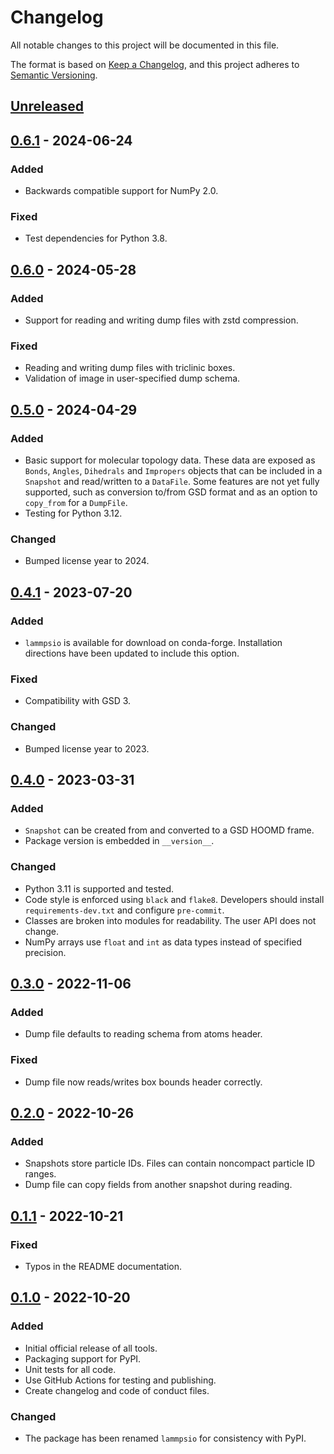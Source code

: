 # Changelog

All notable changes to this project will be documented in this file.

The format is based on [Keep a Changelog](https://keepachangelog.com/en/1.0.0/),
and this project adheres to [Semantic Versioning](https://semver.org/spec/v2.0.0.html).

## [Unreleased]

## [0.6.1] - 2024-06-24
### Added
- Backwards compatible support for NumPy 2.0.

### Fixed
- Test dependencies for Python 3.8.

## [0.6.0] - 2024-05-28
### Added
- Support for reading and writing dump files with zstd compression.

### Fixed
- Reading and writing dump files with triclinic boxes.
- Validation of image in user-specified dump schema.

## [0.5.0] - 2024-04-29
### Added
- Basic support for molecular topology data. These data are exposed as `Bonds`,
`Angles`, `Dihedrals` and `Impropers` objects that can be included in a
`Snapshot` and read/written to a `DataFile`. Some features are not yet fully
supported, such as conversion to/from GSD format and as an option to `copy_from`
for a `DumpFile`.
- Testing for Python 3.12.

### Changed
- Bumped license year to 2024.

## [0.4.1] - 2023-07-20
### Added
- `lammpsio` is available for download on conda-forge. Installation directions
have been updated to include this option.

### Fixed
- Compatibility with GSD 3.

### Changed
- Bumped license year to 2023.

## [0.4.0] - 2023-03-31
### Added
- `Snapshot` can be created from and converted to a GSD HOOMD frame.
- Package version is embedded in `__version__`.

### Changed
- Python 3.11 is supported and tested.
- Code style is enforced using `black` and `flake8`. Developers should install
`requirements-dev.txt` and configure `pre-commit`.
- Classes are broken into modules for readability. The user API does not change.
- NumPy arrays use `float` and `int` as data types instead of specified precision.

## [0.3.0] - 2022-11-06
### Added
- Dump file defaults to reading schema from atoms header.

### Fixed
- Dump file now reads/writes box bounds header correctly.

## [0.2.0] - 2022-10-26
### Added
- Snapshots store particle IDs. Files can contain noncompact particle ID ranges.
- Dump file can copy fields from another snapshot during reading.

## [0.1.1] - 2022-10-21
### Fixed
- Typos in the README documentation.

## [0.1.0] - 2022-10-20
### Added
- Initial official release of all tools.
- Packaging support for PyPI.
- Unit tests for all code.
- Use GitHub Actions for testing and publishing.
- Create changelog and code of conduct files.

### Changed
- The package has been renamed `lammpsio` for consistency with PyPI.

[Unreleased]: https://github.com/mphowardlab/lammpsio/compare/v0.6.1...HEAD
[0.6.1]: https://github.com/mphowardlab/lammpsio/compare/v0.6.0...v0.6.1
[0.6.0]: https://github.com/mphowardlab/lammpsio/compare/v0.5.0...v0.6.0
[0.5.0]: https://github.com/mphowardlab/lammpsio/compare/v0.4.1...v0.5.0
[0.4.1]: https://github.com/mphowardlab/lammpsio/compare/v0.4.0...v0.4.1
[0.4.0]: https://github.com/mphowardlab/lammpsio/compare/v0.3.0...v0.4.0
[0.3.0]: https://github.com/mphowardlab/lammpsio/compare/v0.2.0...v0.3.0
[0.2.0]: https://github.com/mphowardlab/lammpsio/compare/v0.1.1...v0.2.0
[0.1.1]: https://github.com/mphowardlab/lammpsio/compare/v0.1.0...v0.1.1
[0.1.0]: https://github.com/mphowardlab/lammpsio/releases/tag/v0.1.0
